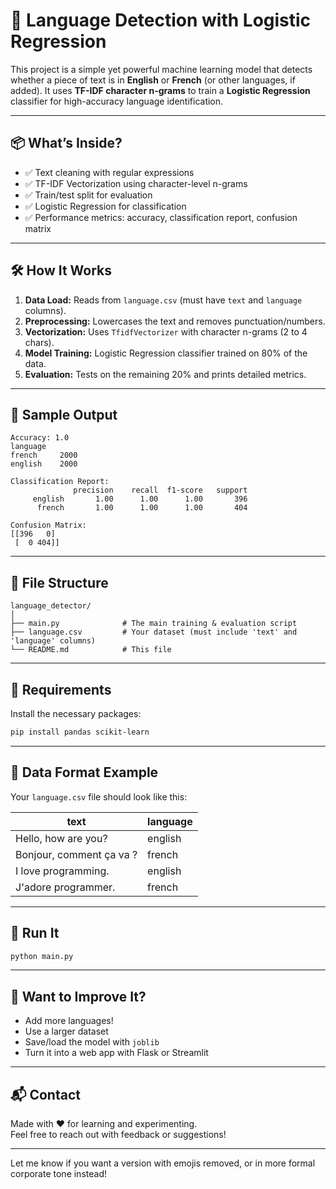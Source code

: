 # 🧠 Language Detection with Logistic Regression

This project is a simple yet powerful machine learning model that detects whether a piece of text is in **English** or **French** (or other languages, if added). It uses **TF-IDF character n-grams** to train a **Logistic Regression** classifier for high-accuracy language identification.

---

## 📦 What’s Inside?

- ✅ Text cleaning with regular expressions  
- ✅ TF-IDF Vectorization using character-level n-grams  
- ✅ Train/test split for evaluation  
- ✅ Logistic Regression for classification  
- ✅ Performance metrics: accuracy, classification report, confusion matrix

---

## 🛠️ How It Works

1. **Data Load:** Reads from `language.csv` (must have `text` and `language` columns).
2. **Preprocessing:** Lowercases the text and removes punctuation/numbers.
3. **Vectorization:** Uses `TfidfVectorizer` with character n-grams (2 to 4 chars).
4. **Model Training:** Logistic Regression classifier trained on 80% of the data.
5. **Evaluation:** Tests on the remaining 20% and prints detailed metrics.

---

## 🧪 Sample Output

```
Accuracy: 1.0
language
french     2000
english    2000

Classification Report:
              precision    recall  f1-score   support
     english       1.00      1.00      1.00       396
      french       1.00      1.00      1.00       404

Confusion Matrix:
[[396   0]
 [  0 404]]
```

---

## 📁 File Structure

```
language_detector/
│
├── main.py              # The main training & evaluation script
├── language.csv         # Your dataset (must include 'text' and 'language' columns)
└── README.md            # This file
```

---

## 🧠 Requirements

Install the necessary packages:

```bash
pip install pandas scikit-learn
```

---

## 📝 Data Format Example

Your `language.csv` file should look like this:

| text                         | language |
|-----------------------------|----------|
| Hello, how are you?         | english  |
| Bonjour, comment ça va ?    | french   |
| I love programming.         | english  |
| J'adore programmer.         | french   |

---

## 🚀 Run It

```bash
python main.py
```

---

## 🎯 Want to Improve It?

- Add more languages!
- Use a larger dataset
- Save/load the model with `joblib`
- Turn it into a web app with Flask or Streamlit

---

## 📬 Contact

Made with ❤️ for learning and experimenting.  
Feel free to reach out with feedback or suggestions!

---

Let me know if you want a version with emojis removed, or in more formal corporate tone instead!
